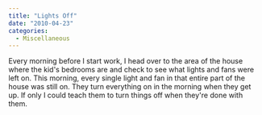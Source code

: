 ```yaml
---
title: "Lights Off"
date: "2010-04-23"
categories: 
  - Miscellaneous
---
```


Every morning before I start work, I head over to the area of the house where the kid's bedrooms are and check to see what lights and fans were left on. This morning, every single light and fan in that entire part of the house was still on. They turn everything on in the morning when they get up. If only I could teach them to turn things off when they're done with them.
